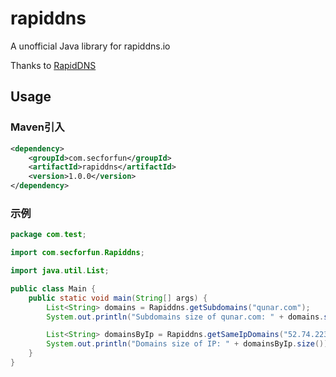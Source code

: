 # rapiddns

A unofficial Java library for rapiddns.io

Thanks to [RapidDNS](https://rapiddns.io/)

## Usage

### Maven引入

```xml
<dependency>
    <groupId>com.secforfun</groupId>
    <artifactId>rapiddns</artifactId>
    <version>1.0.0</version>
</dependency>
```

### 示例

```java
package com.test;

import com.secforfun.Rapiddns;

import java.util.List;

public class Main {
    public static void main(String[] args) {
        List<String> domains = Rapiddns.getSubdomains("qunar.com");
        System.out.println("Subdomains size of qunar.com: " + domains.size());

        List<String> domainsByIp = Rapiddns.getSameIpDomains("52.74.223.119");
        System.out.println("Domains size of IP: " + domainsByIp.size());
    }
}
```